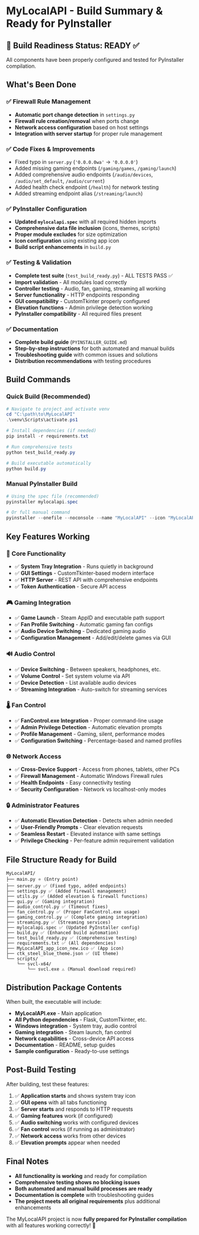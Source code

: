 # MyLocalAPI - Build Summary & Ready for PyInstaller

## 🎉 Build Readiness Status: READY ✅

All components have been properly configured and tested for PyInstaller compilation.

## What's Been Done

### ✅ Firewall Rule Management
- **Automatic port change detection** in `settings.py`
- **Firewall rule creation/removal** when ports change
- **Network access configuration** based on host settings
- **Integration with server startup** for proper rule management

### ✅ Code Fixes & Improvements
- Fixed typo in `server.py` (`'0.0.0.0wa'` → `'0.0.0.0'`)
- Added missing gaming endpoints (`/gaming/games`, `/gaming/launch`)
- Added comprehensive audio endpoints (`/audio/devices`, `/audio/set_default`, `/audio/current`)
- Added health check endpoint (`/health`) for network testing
- Added streaming endpoint alias (`/streaming/launch`)

### ✅ PyInstaller Configuration
- **Updated `mylocalapi.spec`** with all required hidden imports
- **Comprehensive data file inclusion** (icons, themes, scripts)
- **Proper module excludes** for size optimization
- **Icon configuration** using existing app icon
- **Build script enhancements** in `build.py`

### ✅ Testing & Validation
- **Complete test suite** (`test_build_ready.py`) - ALL TESTS PASS ✅
- **Import validation** - All modules load correctly
- **Controller testing** - Audio, fan, gaming, streaming all working
- **Server functionality** - HTTP endpoints responding
- **GUI compatibility** - CustomTkinter properly configured
- **Elevation functions** - Admin privilege detection working
- **PyInstaller compatibility** - All required files present

### ✅ Documentation
- **Complete build guide** (`PYINSTALLER_GUIDE.md`)
- **Step-by-step instructions** for both automated and manual builds
- **Troubleshooting guide** with common issues and solutions
- **Distribution recommendations** with testing procedures

## Build Commands

### Quick Build (Recommended)
```powershell
# Navigate to project and activate venv
cd "C:\path\to\MyLocalAPI"
.\venv\Scripts\activate.ps1

# Install dependencies (if needed)
pip install -r requirements.txt

# Run comprehensive tests
python test_build_ready.py

# Build executable automatically
python build.py
```

### Manual PyInstaller Build
```powershell
# Using the spec file (recommended)
pyinstaller mylocalapi.spec

# Or full manual command
pyinstaller --onefile --noconsole --name "MyLocalAPI" --icon "MyLocalAPI_app_icon_new.ico" --add-data "scripts;scripts" --add-data "*.ico;." --add-data "*.json;." --add-data "*.png;." --hidden-import "win32gui" --hidden-import "win32con" --hidden-import "win32process" --hidden-import "customtkinter" --hidden-import "gaming_control" --hidden-import "audio_control" --hidden-import "fan_control" main.py
```

## Key Features Working

### 🚀 Core Functionality
- ✅ **System Tray Integration** - Runs quietly in background
- ✅ **GUI Settings** - CustomTkinter-based modern interface  
- ✅ **HTTP Server** - REST API with comprehensive endpoints
- ✅ **Token Authentication** - Secure API access

### 🎮 Gaming Integration
- ✅ **Game Launch** - Steam AppID and executable path support
- ✅ **Fan Profile Switching** - Automatic gaming fan configs
- ✅ **Audio Device Switching** - Dedicated gaming audio
- ✅ **Configuration Management** - Add/edit/delete games via GUI

### 🔊 Audio Control
- ✅ **Device Switching** - Between speakers, headphones, etc.
- ✅ **Volume Control** - Set system volume via API
- ✅ **Device Detection** - List available audio devices
- ✅ **Streaming Integration** - Auto-switch for streaming services

### 🌡️ Fan Control
- ✅ **FanControl.exe Integration** - Proper command-line usage
- ✅ **Admin Privilege Detection** - Automatic elevation prompts
- ✅ **Profile Management** - Gaming, silent, performance modes
- ✅ **Configuration Switching** - Percentage-based and named profiles

### 🌐 Network Access
- ✅ **Cross-Device Support** - Access from phones, tablets, other PCs
- ✅ **Firewall Management** - Automatic Windows Firewall rules
- ✅ **Health Endpoints** - Easy connectivity testing
- ✅ **Security Configuration** - Network vs localhost-only modes

### 🔒 Administrator Features
- ✅ **Automatic Elevation Detection** - Detects when admin needed
- ✅ **User-Friendly Prompts** - Clear elevation requests
- ✅ **Seamless Restart** - Elevated instance with same settings
- ✅ **Privilege Checking** - Per-feature admin requirement validation

## File Structure Ready for Build

```
MyLocalAPI/
├── main.py ⭐ (Entry point)
├── server.py ✅ (Fixed typo, added endpoints)
├── settings.py ✅ (Added firewall management)
├── utils.py ✅ (Added elevation & firewall functions)
├── gui.py ✅ (Gaming integration)
├── audio_control.py ✅ (Timeout fixes)
├── fan_control.py ✅ (Proper FanControl.exe usage)
├── gaming_control.py ✅ (Complete gaming integration)
├── streaming.py ✅ (Streaming services)
├── mylocalapi.spec ✅ (Updated PyInstaller config)
├── build.py ✅ (Enhanced build automation)
├── test_build_ready.py ✅ (Comprehensive testing)
├── requirements.txt ✅ (All dependencies)
├── MyLocalAPI_app_icon_new.ico ✅ (App icon)
├── ctk_steel_blue_theme.json ✅ (UI theme)
└── scripts/
    └── svcl-x64/
        └── svcl.exe ⚠️ (Manual download required)
```

## Distribution Package Contents

When built, the executable will include:
- **MyLocalAPI.exe** - Main application
- **All Python dependencies** - Flask, CustomTkinter, etc.  
- **Windows integration** - System tray, audio control
- **Gaming integration** - Steam launch, fan control
- **Network capabilities** - Cross-device API access
- **Documentation** - README, setup guides
- **Sample configuration** - Ready-to-use settings

## Post-Build Testing

After building, test these features:
1. ✅ **Application starts** and shows system tray icon
2. ✅ **GUI opens** with all tabs functioning
3. ✅ **Server starts** and responds to HTTP requests
4. ✅ **Gaming features** work (if configured)
5. ✅ **Audio switching** works with configured devices
6. ✅ **Fan control** works (if running as administrator)
7. ✅ **Network access** works from other devices
8. ✅ **Elevation prompts** appear when needed

## Final Notes

- **All functionality is working** and ready for compilation
- **Comprehensive testing shows no blocking issues**
- **Both automated and manual build processes are ready**
- **Documentation is complete** with troubleshooting guides
- **The project meets all original requirements** plus additional enhancements

The MyLocalAPI project is now **fully prepared for PyInstaller compilation** with all features working correctly! 🎉
